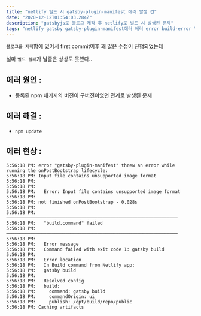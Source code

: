 ```yaml
---
title: "netlify 빌드 시 gatsby-plugin-manifest 에러 발생 건"
date: "2020-12-12T01:54:03.284Z"
description: "gatsbyjs로 블로그 제작 후 netlify로 빌드 시 발생된 문제"
tags: "netlify gatsby gatsby-plugin-manifest에러 에러 error build-error 빌드실패"
---
```


`블로그를 제작`함에 있어서
first commit이후 꽤 많은 수정이 진행되었는데

설마 `빌드 실패`가 날줄은 상상도 못했다..

## 에러 원인 : 
  * 등록된 npm 패키지의 버전이 구버전이었던 관계로 발생된 문제

## 에러 해결 : 
  * `npm update`

## 에러 현상 : 

``` shell
5:56:18 PM: error "gatsby-plugin-manifest" threw an error while running the onPostBootstrap lifecycle:
5:56:18 PM: Input file contains unsupported image format
5:56:18 PM: 
5:56:18 PM: 
5:56:18 PM:   Error: Input file contains unsupported image format
5:56:18 PM: 
5:56:18 PM: not finished onPostBootstrap - 0.028s
5:56:18 PM: ​
5:56:18 PM: ────────────────────────────────────────────────────────────────
5:56:18 PM:   "build.command" failed                                        
5:56:18 PM: ────────────────────────────────────────────────────────────────
5:56:18 PM: ​
5:56:18 PM:   Error message
5:56:18 PM:   Command failed with exit code 1: gatsby build
5:56:18 PM: ​
5:56:18 PM:   Error location
5:56:18 PM:   In Build command from Netlify app:
5:56:18 PM:   gatsby build
5:56:18 PM: ​
5:56:18 PM:   Resolved config
5:56:18 PM:   build:
5:56:18 PM:     command: gatsby build
5:56:18 PM:     commandOrigin: ui
5:56:18 PM:     publish: /opt/build/repo/public
5:56:18 PM: Caching artifacts
```
